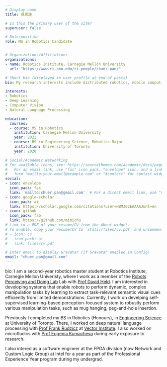 ```yaml
---
# Display name
title: 吳恩達

# Is this the primary user of the site?
superuser: false

# Role/position
role: MS in Robotics Candidate


# Organizations/Affiliations
organizations:
- name: Robotics Institute, Carnegie Mellon University
  url: "https://www.ri.cmu.edu/ri-people/chuer-pan/"

# Short bio (displayed in user profile at end of posts)
bio: My research interests include distributed robotics, mobile computing and programmable matter.

interests:
- Robotics
- Deep Learning
- Computer Vision
- Natural Language Processing

education:
  courses:
  - course: MS in Robotics  
    institution: Carnegie Mellon University
    year: 2022
  - course: BS in Engineering Science, Robotics Major
    institution: University of Toronto
    year: 2020

# Social/Academic Networking
# For available icons, see: https://sourcethemes.com/academic/docs/page-builder/#icons
#   For an email link, use "fas" icon pack, "envelope" icon, and a link in the
#   form "mailto:your-email@example.com" or "#contact" for contact widget.
social:
- icon: envelope
  icon_pack: fas
  link: 'mailto:chuer.pan@gmail.com'  # For a direct email link, use "mailto:test@example.org".
- icon: google-scholar
  icon_pack: ai
  link: https://scholar.google.com/citations?user=HBMZ02EAAAAJ&hl=en
- icon: github
  icon_pack: fab
  link: https://github.com/mimichu
# Link to a PDF of your resume/CV from the About widget.
# To enable, copy your resume/CV to `static/files/cv.pdf` and uncomment the lines below.
# - icon: cv
#   icon_pack: ai
#   link: files/cv.pdf

# Enter email to display Gravatar (if Gravatar enabled in Config)
email: "chuer.pan@gmail.com"
---
```


bio: I am a second-year robotics master student at Robotics Institute, Carnegie Mellon Univeristy, where I work as a member of the [Robots Perceiving and Doing Lab](https://r-pad.github.io/) Lab with [Prof David Held](https://davheld.github.io/).
I am interested in developing systems that enable robots to perform dynamic, complex manipulation tasks by learning to extract task-relevant semantic visual cues efficiently from limited demonstrations. 
Currently, I work on develping self-supervised learning-based perception-focused system to robustly perform various manipulation tasks, such as mug hanging, peg-and-hole insertion.

Previously I completed my BS in Robotics (Honours), in [Engineering Science](https://engsci.utoronto.ca/program/what-is-engsci/) at University of Toronto. There, I worked on deep natural language processing with [Prof Frank Rudzicz](http://www.cs.toronto.edu/~frank/) at [Vector Institute](https://vectorinstitute.ai/). I also worked on microfludics with [Prof Eugenia Kumacheva](https://sites.chem.utoronto.ca/chemistry/staff/EK/about.html) during early exposure to research.

I also intered as a software engineer at the FPGA division (now Network and Custom Logic Group) at Intel for a year as part of the Professional Experience Year program during my undergrad.
